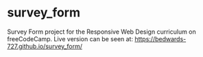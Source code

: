# survey_form
Survey Form project for the Responsive Web Design curriculum on freeCodeCamp.
Live version can be seen at: https://bedwards-727.github.io/survey_form/